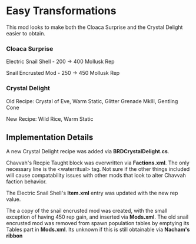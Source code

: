﻿# Easy Transformations

This mod looks to make both the Cloaca Surprise and the Crystal Delight easier to obtain.

### Cloaca Surprise
Electric Snail Shell - 200 -> 400 Mollusk Rep

Snail Encrusted Mod - 250 -> 450 Mollusk Rep



### Crystal Delight
Old Recipe: Crystal of Eve, Warm Static, Glitter Grenade MkIII, Gentling Cone

New Recipe: Wild Rice, Warm Static


## Implementation Details

A new Crystal Delight recipe was added via **BRDCrystalDelight.cs**.

Chavvah's Recpie Taught block was overwritten via **Factions.xml**. The only necessary line is the \<waterritual\> tag. Not sure if the other things included will cause compatability issues with other mods that look to alter Chavvah faction behavior.

The Electric Snail Shell's **Item.xml** entry was updated with the new rep value.

The a copy of the snail encrusted mod was created, with the small exception of having 450 rep gain, and inserted via **Mods.xml**. The old snail encrusted mod was removed from spawn population tables by emptying its Tables part in **Mods.xml**. Its unknown if this is still obtainable via **Nacham's ribbon**
